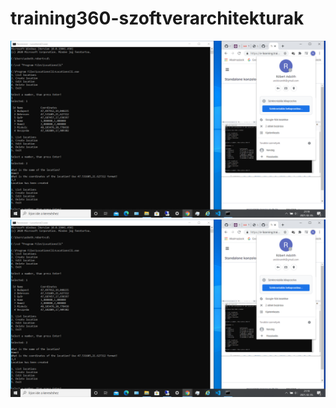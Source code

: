 # training360-szoftverarchitekturak
![](https://github.com/Robi44/training360-szoftverarchitekturak/blob/main/konzol1.png)
![](https://github.com/Robi44/training360-szoftverarchitekturak/blob/main/konzol1.png)
